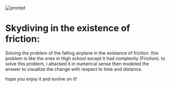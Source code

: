 ![prompt](https://user-images.githubusercontent.com/105866130/216833600-a345f41b-7ec3-4cc8-9620-9ac2528efbf2.png)
# Skydiving in the existence of friction:
Solving the problem of the falling airplane in the existance of friction. this problem is like the ones in High school except it had complexity (Friction).
to solve this problem, i attacked it in numerical sense then modeled the answer to visualize the change with respect to time and distance.

hope you enjoy it and evolve on it!

